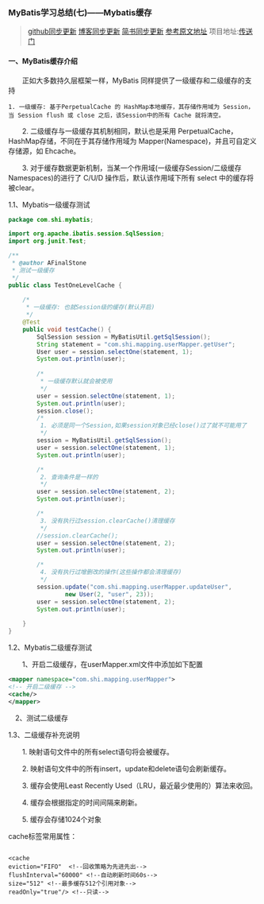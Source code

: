 ### MyBatis学习总结(七)——Mybatis缓存

>[github同步更新](https://github.com/AFinalStone?tab=repositories)
[博客同步更新](http://blog.csdn.net/abc6368765)
[简书同步更新](http://www.jianshu.com/u/0e4907a8f36b)
[参考原文地址](http://www.cnblogs.com/xdp-gacl/p/4261895.html)
项目地址:[传送门](https://github.com/AFinalStone/MyBatis)

#### 一、MyBatis缓存介绍

　　正如大多数持久层框架一样，MyBatis 同样提供了一级缓存和二级缓存的支持

    1. 一级缓存: 基于PerpetualCache 的 HashMap本地缓存，其存储作用域为 Session，当 Session flush 或 close 之后，该Session中的所有 Cache 就将清空。

　　2. 二级缓存与一级缓存其机制相同，默认也是采用 PerpetualCache，HashMap存储，不同在于其存储作用域为 Mapper(Namespace)，并且可自定义存储源，如 Ehcache。

　　3. 对于缓存数据更新机制，当某一个作用域(一级缓存Session/二级缓存Namespaces)的进行了 C/U/D 操作后，默认该作用域下所有 select 中的缓存将被clear。

1.1、Mybatis一级缓存测试

```java
package com.shi.mybatis;

import org.apache.ibatis.session.SqlSession;
import org.junit.Test;

/**
 * @author AFinalStone
 * 测试一级缓存
 */
public class TestOneLevelCache {
    
    /*
     * 一级缓存: 也就Session级的缓存(默认开启)
     */
    @Test
    public void testCache() {
        SqlSession session = MyBatisUtil.getSqlSession();
        String statement = "com.shi.mapping.userMapper.getUser";
        User user = session.selectOne(statement, 1);
        System.out.println(user);
        
        /*
         * 一级缓存默认就会被使用
         */
        user = session.selectOne(statement, 1);
        System.out.println(user);
        session.close();
        /*
         1. 必须是同一个Session,如果session对象已经close()过了就不可能用了
         */
        session = MyBatisUtil.getSqlSession();
        user = session.selectOne(statement, 1);
        System.out.println(user);

        /*
         2. 查询条件是一样的
         */
        user = session.selectOne(statement, 2);
        System.out.println(user);

        /*
         3. 没有执行过session.clearCache()清理缓存
         */
        //session.clearCache();
        user = session.selectOne(statement, 2);
        System.out.println(user);

        /*
         4. 没有执行过增删改的操作(这些操作都会清理缓存)
         */
        session.update("com.shi.mapping.userMapper.updateUser",
                new User(2, "user", 23));
        user = session.selectOne(statement, 2);
        System.out.println(user);
        
    }
}
```

1.2、Mybatis二级缓存测试

　　1、开启二级缓存，在userMapper.xml文件中添加如下配置

```xml
<mapper namespace="com.shi.mapping.userMapper">
<!-- 开启二级缓存 -->
<cache/>
</mapper>
```
　2、测试二级缓存

1.3、二级缓存补充说明

　　1. 映射语句文件中的所有select语句将会被缓存。

　　2. 映射语句文件中的所有insert，update和delete语句会刷新缓存。

　　3. 缓存会使用Least Recently Used（LRU，最近最少使用的）算法来收回。

　　4. 缓存会根据指定的时间间隔来刷新。

　　5. 缓存会存储1024个对象

cache标签常用属性：
```

<cache 
eviction="FIFO"  <!--回收策略为先进先出-->
flushInterval="60000" <!--自动刷新时间60s-->
size="512" <!--最多缓存512个引用对象-->
readOnly="true"/> <!--只读-->

```